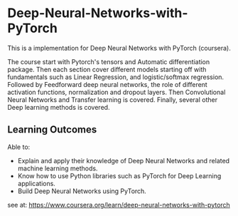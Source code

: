 # Deep-Neural-Networks-with-PyTorch
This is a implementation for Deep Neural Networks with PyTorch (coursera).

The course start with Pytorch's  tensors and Automatic differentiation package. Then each section cover different models starting off with fundamentals such as Linear Regression, and logistic/softmax regression. Followed by  Feedforward deep neural networks, the role of different activation functions, normalization and dropout layers. Then Convolutional Neural Networks and Transfer learning is covered. Finally, several other Deep learning methods is covered.

## Learning Outcomes
Able to:
<ul>
<li>	Explain and apply their knowledge of Deep Neural Networks and related machine learning methods.</li>
<li>	Know how to use Python libraries such as PyTorch  for Deep Learning applications. </li>
<li>	Build Deep Neural Networks using PyTorch.</li>
</ul>

see at: 
https://www.coursera.org/learn/deep-neural-networks-with-pytorch
